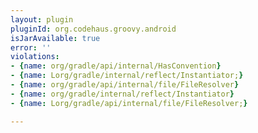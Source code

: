 ```yaml
---
layout: plugin
pluginId: org.codehaus.groovy.android
isJarAvailable: true
error: ''
violations:
- {name: org/gradle/api/internal/HasConvention}
- {name: Lorg/gradle/internal/reflect/Instantiator;}
- {name: org/gradle/api/internal/file/FileResolver}
- {name: org/gradle/internal/reflect/Instantiator}
- {name: Lorg/gradle/api/internal/file/FileResolver;}

---
```

